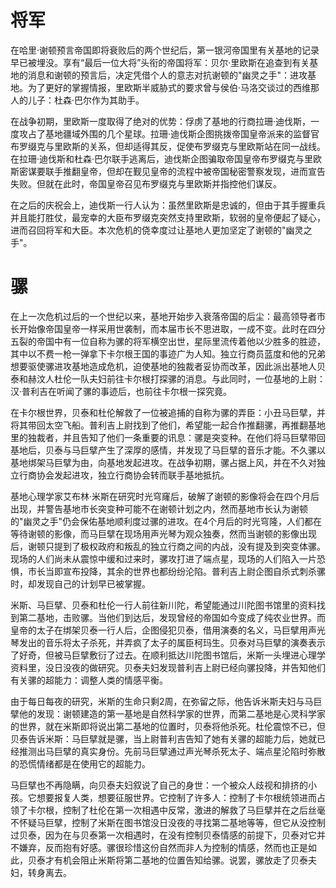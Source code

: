# 将军

​        在哈里·谢顿预言帝国即将衰败后的两个世纪后，第一银河帝国里有关基地的记录早已被埋没。享有“最后一位大将”头衔的帝国将军：贝尔·里欧斯在追查到有关基地的消息和谢顿的预言后，决定凭借个人的意志对抗谢顿的"幽灵之手"：进攻基地。为了更好的掌握情报，里欧斯半威胁式的要求曾与侯伯·马洛交谈过的西维那人的儿子：杜森·巴尔作为其助手。

​        在战争初期，里欧斯一度取得了绝对的优势：俘虏了基地的行商拉珊·迪伐斯，一度攻占了基地疆域外围的几个星球。拉珊·迪伐斯企图挑拨帝国皇帝派来的监督官布罗缀克与里欧斯的关系，但却适得其反，促使布罗缀克与里欧斯站在同一战线。在拉珊·迪伐斯和杜森·巴尔联手逃离后，迪伐斯企图骗取帝国皇帝布罗缀克与里欧斯密谋要联手推翻皇帝，但却在觐见皇帝的流程中被帝国秘密警察发现，进而宣告失败。但就在此时，帝国皇帝召见布罗缀克与里欧斯并指控他们谋反。

​        在之后的庆祝会上，迪伐斯一行人认为：虽然里欧斯是忠诚的，但由于其手握重兵并且能打胜仗，最宠幸的大臣布罗缀克突然支持里欧斯，软弱的皇帝便起了疑心，进而召回将军和大臣。本次危机的侥幸度过让基地人更加坚定了谢顿的"幽灵之手"。

# 骡

​        在上一次危机过后的一个世纪以来，基地开始步入衰落帝国的后尘：最高领导者市长开始像帝国皇帝一样采用世袭制，而本届市长不思进取，一成不变。此时在四分五裂的帝国中有一位自称为骡的将军横空出世，星际里流传着他以少胜多的胜迹，其中以不费一枪一弹拿下卡尔根王国的事迹广为人知。独立行商员蓝度和他的兄弟想要驱使骡进攻基地造成危机，迫使基地的独裁者妥协而改革，因此派出基地人贝泰和赫汶人杜伦一队夫妇前往卡尔根打探骡的消息。与此同时，一位基地的上尉：汉·普利吉在听闻了骡的事迹后，也前往卡尔根一探究竟。

​        在卡尔根世界，贝泰和杜伦解救了一位被追捕的自称为骡的弄臣：小丑马巨擘，并将其带回太空飞船。普利吉上尉找到了他们，希望能一起合作推翻骡，再推翻基地里的独裁者，并且告知了他们一条重要的讯息：骡是突变种。在他们将马巨擘带回基地后，贝泰与马巨擘产生了深厚的感情，并发现了马巨擘的音乐才能。不久骡以基地绑架马巨擘为由，向基地发起进攻。在战争初期，骡占据上风，并在不久对独立行商协会发起进攻，独立行商协会转而联手基地抵抗。

​        基地心理学家艾布林·米斯在研究时光穹窿后，破解了谢顿的影像将会在四个月后出现，并警告基地市长突变种可能不在谢顿计划之内，然而基地市长认为谢顿的"幽灵之手"仍会保佑基地顺利度过骡的进攻。在4个月后的时光穹隆，人们都在等待谢顿的影像，而马巨擘在现场用声光琴为观众独奏，然而当谢顿的影像出现后，谢顿只提到了极权政府和叛乱的独立行商之间的内战，没有提及到突变体骡。现场的人们尚未从震惊中缓和过来时，骡攻打进了端点星，现场的人们陷入一片恐惧，市长当即宣布投降，其余的世界也都纷纷沦陷。普利吉上尉企图自杀式刺杀骡时，却发现自己的计划早已被掌握。

​        米斯、马巨擘、贝泰和杜伦一行人前往新川陀，希望能通过川陀图书馆里的资料找到第二基地，击败骡。当他们到达后，发现曾经的帝国如今变成了纯农业世界。而皇帝的太子在绑架贝泰一行人后，企图侵犯贝泰，借用演奏的名义，马巨擘用声光琴发出的音乐将太子杀死，并弄疯了太子的属臣柯玛生。贝泰对马巨擘的演奏表示了好奇，但被马巨擘敷衍了过去。在顺利抵达川陀图书馆后，米斯一头埋进心理学资料里，没日没夜的做研究。贝泰夫妇发现普利吉上尉已经向骡投降，并告知他们有关骡的超能力：调整人类的情感平衡。

​        由于每日每夜的研究，米斯的生命只剩2周，在弥留之际，他告诉米斯夫妇与马巨擘他的发现：谢顿建造的第一基地是自然科学家的世界，而第二基地是心灵科学家的世界，就在米斯即将说出第二基地的位置时，贝泰将他杀死。杜伦震惊不已，但贝泰告诉米斯：马巨擘就是骡，当上尉普利吉告知了她有关骡的超能力后，她就已经推测出马巨擘的真实身份。先前马巨擘通过声光琴杀死太子、端点星沦陷时弥散的恐慌情绪都是在使用它的超能力。

​        马巨擘也不再隐瞒，向贝泰夫妇叙说了自己的身世：一个被众人歧视和排挤的小孩。它想要报复人类，想要征服世界。它控制了许多人：控制了卡尔根统领进而占领了卡尔根，控制了杜伦在第一次相遇中反常，激进的解救了马巨擘并在之后丝毫不怀疑马巨擘，控制了米斯在图书馆没日没夜的寻找第二基地等等，但它从没控制过贝泰，因为在与贝泰第一次相遇时，在没有控制贝泰情感的前提下，贝泰对它并不嫌弃，反而抱有好感。骡很珍惜这份自然而非人为控制的情感，然而也正是如此，贝泰才有机会阻止米斯将第二基地的位置告知给骡。说罢，骡放走了贝泰夫妇，转身离去。

​    
